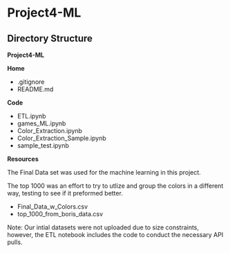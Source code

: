 # Project4-ML

## Directory Structure

**Project4-ML**

**Home**
- .gitignore
- README.md

**Code**
 - ETL.ipynb
 - games_ML.ipynb
 - Color_Extraction.ipynb
- Color_Extraction_Sample.ipynb
- sample_test.ipynb

**Resources**

The Final Data set was used for the machine learning in this project.

The top 1000 was an effort to try to utlize and group the colors in a different way, testing to see if it preformed better.

- Final_Data_w_Colors.csv
- top_1000_from_boris_data.csv


Note: Our intial datasets were not uploaded due to size constraints, however, the ETL notebook includes the code to conduct the necessary API pulls.
